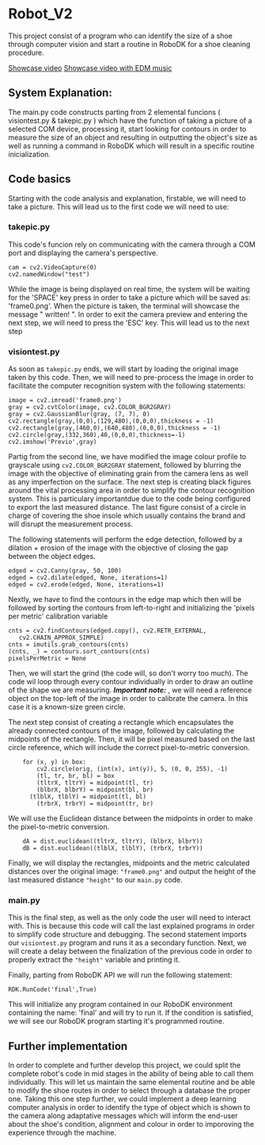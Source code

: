 # Robot_V2
This project consist of a program who can identify the size of a shoe through computer vision and start a routine in RoboDK for a shoe cleaning procedure.

[Showcase video](https://youtu.be/orsK2iC0slo)
[Showcase video with EDM music](https://youtu.be/9FuHWFlsXtw)

## System Explanation:
The main.py code constructs parting from 2 elemental funcions ( visiontest.py  &  takepic.py ) which have the function of taking a picture of a selected COM device, processing it, start looking for contours in order to measure the size of an object and resulting in outputting the object's size as well as running a command in RoboDK which will result in a specific routine inicialization.

## Code basics
Starting with the code analysis and explanation, firstable, we will need to take a picture. This will lead us to the first code we will need to use:
### takepic.py
This code's funcion rely on communicating with the camera through a COM port and displaying the camera's perspective.
```
cam = cv2.VideoCapture(0)
cv2.namedWindow("test")
```
While the image is being displayed on real time, the system will be waiting for the 'SPACE' key press in order to take a picture which will be saved as: 'frame0.png'. When the picture is taken, the terminal will showcase the message " written! ". In order to exit the camera preview and entering the next step, we will need to press the 'ESC' key. This will lead us to the next step
### visiontest.py
As soon as `takepic.py` ends, we will start by loading the original image taken by this code. Then, we will need to pre-process the image in order to facilitate the computer recognition system with the following statements:
```
image = cv2.imread('frame0.png')
gray = cv2.cvtColor(image, cv2.COLOR_BGR2GRAY)
gray = cv2.GaussianBlur(gray, (7, 7), 0)
cv2.rectangle(gray,(0,0),(129,480),(0,0,0),thickness = -1)
cv2.rectangle(gray,(460,0),(640,480),(0,0,0),thickness = -1)
cv2.circle(gray,(332,360),40,(0,0,0),thickness=-1)
cv2.imshow('Previo',gray)
```
Partig from the second line, we have modified the image colour profile to grayscale using `cv2.COLOR_BGR2GRAY` statement, followed by blurring the image with the objective of eliminating grain from the camera lens as well as any imperfection on the surface. The next step is creating black figures around the vital processing area in order to simplify the contour recognition system. This is particulary importantdue due to the code being configured to export the last measured distance. The last figure consist of a circle in charge of covering the shoe insole which usually contains the brand and will disrupt the measurement process.

The following statements will perform the edge detection, followed by a dilation + erosion of the image with the objective of closing the gap between the object edges.
```
edged = cv2.Canny(gray, 50, 100)
edged = cv2.dilate(edged, None, iterations=1)
edged = cv2.erode(edged, None, iterations=1)
```
Nextly, we have to find the contours in the edge map which then will be followed by sorting the contours from left-to-right and initializing the 'pixels per metric' calibration variable
 ```
 cnts = cv2.findContours(edged.copy(), cv2.RETR_EXTERNAL,
	cv2.CHAIN_APPROX_SIMPLE)
cnts = imutils.grab_contours(cnts)
(cnts, _) = contours.sort_contours(cnts)
pixelsPerMetric = None
 ```
Then, we will start the grind (the code will, so don't worry too much). The code wil loop through every contour individually in order to draw an outline of the shape we are measuring. ***Important note:*** , we will need a reference object on the top-left of the image in order to calibrate the camera. In this case it is a known-size green circle. 

The next step consist of creating a rectangle which encapsulates the already connected contours of the image, followed by calculating the midpoints of the rectangle. Then, it will be pixel measured based on the last circle reference, which will include the correct pixel-to-metric conversion.
```
	for (x, y) in box:
		cv2.circle(orig, (int(x), int(y)), 5, (0, 0, 255), -1)
    	(tl, tr, br, bl) = box
	    (tltrX, tltrY) = midpoint(tl, tr)
	    (blbrX, blbrY) = midpoint(bl, br)
      (tlblX, tlblY) = midpoint(tl, bl)
	    (trbrX, trbrY) = midpoint(tr, br)
```
We will use the Euclidean distance between the midpoints in order to make the pixel-to-metric conversion.
```
	dA = dist.euclidean((tltrX, tltrY), (blbrX, blbrY))
	dB = dist.euclidean((tlblX, tlblY), (trbrX, trbrY))
```
Finally, we will display the rectangles, midpoints and the metric calculated distances over the original image: `"frame0.png"` and output the height of the last measured distance `"height"` to our `main.py` code.
### main.py
This is the final step, as well as the only code the user will need to interact with. This is because this code will call the last explained programs in order to simplify code structure and debugging.
The second statement imports our `visiontest.py` program and runs it as a secondary function. Next, we will create a delay between the finalization of the previous code in order to properly extract the `"height"` variable and printing it.

Finally, parting from RoboDK API we will run the following statement:
```
RDK.RunCode('final',True)
```
This will initialize any program contained in our RoboDK environment containing the name: 'final' and will try to run it. If the condition is satisfied, we will see our RoboDK program starting it's programmed routine.

## Further implementation
In order to complete and further develop this project, we could split the complete robot's code in mid stages in the ability of being able to call them individually. This will let us maintain the same elemental routine and be able to modify the shoe routes in order to select through a database the proper one. Taking this one step further, we could implement a deep learning computer analysis in order to identify the type of object which is shown to the camera along adaptative messages which will inform the end-user about the shoe's condition, alignment and colour in order to imporoving the experience through the machine.
